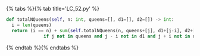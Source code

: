{% tabs %}{% tab title='LC_52.py' %}

```py
def totalNQueens(self, n: int, queens=[], d1=[], d2=[]) -> int:
  i = len(queens)
  return (i == n) + sum(self.totalNQueens(n, queens+[j], d1+[j-i], d2+[j+i]) for j in range(n) \
              if j not in queens and j - i not in d1 and j + i not in d2)
```

{% endtab %}{% endtabs %}
